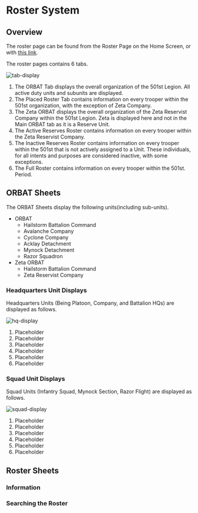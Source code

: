 <!-- docs/roster.md -->
# Roster System

## Overview
The roster page can be found from the Roster Page on the Home Screen, or with [this link](https://s4.501stlegion-a3.com/roster).

The roster pages contains 6 tabs.

![tab-display](../_media/roster/tab-display.png)

1. The ORBAT Tab displays the overall organization of the 501st Legion. All active duty units and subunits are displayed.
2. The Placed Roster Tab contains information on every trooper within the 501st organization, with the exception of Zeta Company.
3. The Zeta ORBAT displays the overall organization of the Zeta Reservist Company within the 501st Legion. Zeta is displayed here and not in the Main ORBAT tab as it is a Reserve Unit.
4. The Active Reserves Roster contains information on every trooper within the Zeta Reservist Company.
5. The Inactive Reserves Roster contains information on every trooper within the 501st that is not actively assigned to a Unit. These individuals, for all intents and purposes are considered inactive, with some exceptions.
6. The Full Roster contains information on every trooper within the 501st. Period.

## ORBAT Sheets
The ORBAT Sheets display the following units(including sub-units). 

- ORBAT
    - Hailstorm Battalion Command
    - Avalanche Company
    - Cyclone Company
    - Acklay Detachment
    - Mynock Detachment
    - Razor Squadron
- Zeta ORBAT
    - Hailstorm Battalion Command
    - Zeta Reservist Company

### Headquarters Unit Displays
Headquarters Units (Being Platoon, Company, and Battalion HQs) are displayed as follows.

![hq-display](../_media/roster/hq-display.png)

1. Placeholder
2. Placeholder
3. Placeholder
4. Placeholder
5. Placeholder
6. Placeholder

### Squad Unit Displays
Squad Units (Infantry Squad, Mynock Section, Razor Flight) are displayed as follows.

![squad-display](../_media/roster/squad-display.png)

1. Placeholder
2. Placeholder
3. Placeholder
4. Placeholder
5. Placeholder
6. Placeholder

## Roster Sheets

### Information

### Searching the Roster